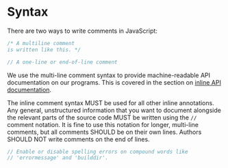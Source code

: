 # Syntax

There are two ways to write comments in JavaScript:

```js
/* A multiline comment
is written like this. */

// A one-line or end-of-line comment
```

We use the multi-line comment syntax to provide machine-readable API documentation on our programs. This is covered in the section on [inline API documentation](/standards/javascript/comments/api-docs).

The inline comment syntax MUST be used for all other inline annotations. Any general, unstructured information that you want to document alongside the relevant parts of the source code MUST be written using the `//` comment notation. It is fine to use this notation for longer, multi-line comments, but all comments SHOULD be on their own lines. Authors SHOULD NOT write comments on the end of lines.

```js
// Enable or disable spelling errors on compound words like
// 'errormessage' and 'builddir'.
```
